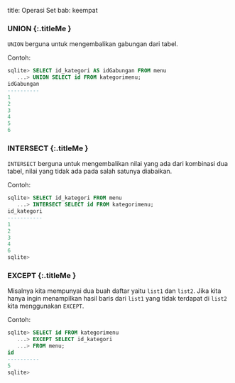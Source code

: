 title: Operasi Set
bab: keempat


### <i class="fa fa-code"></i> UNION {:.titleMe }

`UNION` berguna untuk mengembalikan gabungan dari tabel.

Contoh:
```sql
sqlite> SELECT id_kategori AS idGabungan FROM menu
   ...> UNION SELECT id FROM kategorimenu;
idGabungan
----------
1         
2         
3         
4         
5         
6
```


### <i class="fa fa-code"></i> INTERSECT {:.titleMe }

`INTERSECT` berguna untuk mengembalikan nilai yang ada dari kombinasi dua tabel, nilai yang tidak ada pada salah satunya diabaikan.

Contoh:
```sql
sqlite> SELECT id_kategori FROM menu
   ...> INTERSECT SELECT id FROM kategorimenu;
id_kategori
-----------
1          
2          
3          
4          
6          
sqlite> 
```


### <i class="fa fa-code"></i> EXCEPT {:.titleMe }

Misalnya kita mempunyai dua buah daftar yaitu `list1` dan `list2`.
Jika kita hanya ingin menampilkan hasil baris dari `list1` yang tidak terdapat di `list2` kita menggunakan `EXCEPT`.

Contoh:
```sql
sqlite> SELECT id FROM kategorimenu
   ...> EXCEPT SELECT id_kategori
   ...> FROM menu;
id        
----------
5         
sqlite> 
```